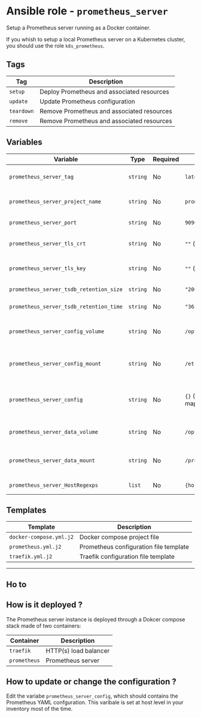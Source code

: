 # Ansible role - `prometheus_server`

Setup a Prometheus server running as a Docker container.

If you whish to setup a local Prometheus server on a Kubernetes cluster, you should use the role `k8s_prometheus`.

## Tags

| Tag        | Description                                |
|------------|--------------------------------------------|
| `setup`    | Deploy Prometheus and associated resources |
| `update`   | Update Prometheus configuration            |
| `teardown` | Remove Prometheus and associated resources |
| `remove`   | Remove Prometheus and associated resources |

## Variables

| Variable                                | Type     | Required | Default                | Description                                     |
|-----------------------------------------|----------|----------|------------------------|-------------------------------------------------|
| `prometheus_server_tag`                 | `string` | No       | `latest`               | Prometheus Docker image tag                     |
| `prometheus_server_project_name`        | `string` | No       | `prometheus-server`    | Docker compose project name                     |
| `prometheus_server_port`                | `string` | No       | `9090`                 | Prometheus server port                          |
| `prometheus_server_tls_crt`             | `string` | No       | `""` (empty string)    | Prometheus server SSL certificate               |
| `prometheus_server_tls_key`             | `string` | No       | `""` (empty string)    | Prometheus server SSL key                       |
| `prometheus_server_tsdb_retention_size` | `string` | No       | `"200GB"`              | Retention size in GB                            |
| `prometheus_server_tsdb_retention_time` | `string` | No       | `"365d"`               | Retention time                                  |
| `prometheus_server_config_volume`       | `string` | No       | `/opt/prometheus`      | Prometheus configuration file path on host      |
| `prometheus_server_config_mount`        | `string` | No       | `/etc/prometheus`      | Prometheus configuration file path in container |
| `prometheus_server_config`              | `string` | No       | `{}` (empty YAML map)  | Prometheus server configuration (YAML string)   |
| `prometheus_server_data_volume`         | `string` | No       | `/opt/prometheus/data` | Prometheus server data path on host             |
| `prometheus_server_data_mount`          | `string` | No       | `/prometheus`          | Prometheus server data path in container        |
| `prometheus_server_HostRegexps`         | `list`   | No       | `{host:.*}`            | Traefik routing rule                            |

## Templates

| Template                | Description                            |
|-------------------------|----------------------------------------|
| `docker-compose.yml.j2` | Docker compose project file            |
| `prometheus.yml.j2`     | Prometheus configuration file template |
| `traefik.yml.j2`        | Traefik configuration file template    |

---

## Ho to

## How is it deployed ?

The Prometheus server instance is deployed through a Dokcer compose stack made
of two containers:

| Container    | Description           |
|--------------|-----------------------|
| `traefik`    | HTTP(s) load balancer |
| `prometheus` | Prometheus server     |

## How to update or change the configuration ?

Edit the variabe `prometheus_server_config`, which should contains the
Prometheus YAML confguration. This varibale is set at host level in your
inventory most of the time.
